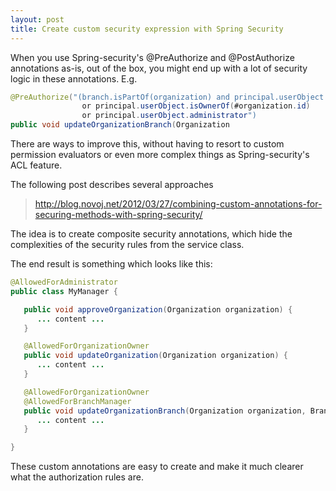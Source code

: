 ```yaml
---
layout: post
title: Create custom security expression with Spring Security
---
```


When you use Spring-security's @PreAuthorize and @PostAuthorize annotations as-is, out of the box, you might end up with a lot of security logic in these annotations. E.g.

```java
@PreAuthorize("(branch.isPartOf(organization) and principal.userObject.isManagerOf(#branch.id))
                or principal.userObject.isOwnerOf(#organization.id)
                or principal.userObject.administrator")
public void updateOrganizationBranch(Organization
```

There are ways to improve this, without having to resort to custom permission evaluators or even more complex things as Spring-security's ACL feature.

The following post describes several approaches

> <http://blog.novoj.net/2012/03/27/combining-custom-annotations-for-securing-methods-with-spring-security/>

The idea is to create composite security annotations, which hide the complexities of the security rules from the service class.

The end result is something which looks like this:

```java
@AllowedForAdministrator
public class MyManager {

   public void approveOrganization(Organization organization) {
      ... content ...
   }

   @AllowedForOrganizationOwner
   public void updateOrganization(Organization organization) {
      ... content ...
   }

   @AllowedForOrganizationOwner
   @AllowedForBranchManager
   public void updateOrganizationBranch(Organization organization, Branch branch) {
      ... content ...
   }

}
```

These custom annotations are easy to create and make it much clearer what the authorization rules are.
